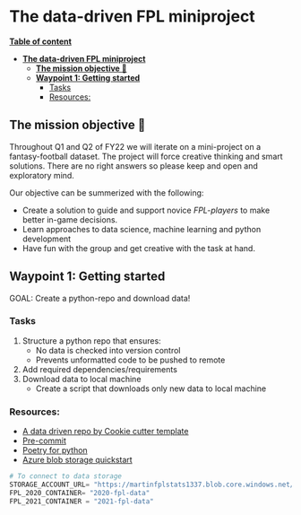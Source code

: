 # **The data-driven FPL miniproject**
[**Table of content**](#the-data-driven-fpl-miniproject)
- [**The data-driven FPL miniproject**](#the-data-driven-fpl-miniproject)
  - [**The mission objective 🎯**](#the-mission-objective-)
  - [**Waypoint 1: Getting started**](#waypoint-1-getting-started)
    - [Tasks](#tasks)
    - [Resources:](#resources)

## **The mission objective 🎯**
Throughout Q1 and Q2 of FY22 we will iterate on a mini-project on a fantasy-football dataset. The project will force creative thinking and smart solutions. There are no right answers so please keep and open and exploratory mind.

Our objective can be summerized with the following:

* Create a solution to guide and support novice _FPL-players_ to make better in-game decisions.
* Learn approaches to data science, machine learning and python development
* Have fun with the group and get creative with the task at hand.


## **Waypoint 1: Getting started**
GOAL: Create a python-repo and download data!

### Tasks
1. Structure a python repo that ensures:
    * No data is checked into version control
    * Prevents unformatted code to be pushed to remote
2. Add required dependencies/requirements
3. Download data to local machine
    * Create a script that downloads only new data to local machine

### Resources:
* [A data driven repo by Cookie cutter template](https://drivendata.github.io/cookiecutter-data-science/#contributing)
* [Pre-commit](https://pre-commit.com/)
* [Poetry for python](https://python-poetry.org/)
* [Azure blob storage quickstart](https://docs.microsoft.com/en-us/python/api/overview/azure/storage-blob-readme?view=azure-python)

```python
# To connect to data storage
STORAGE_ACCOUNT_URL= "https://martinfplstats1337.blob.core.windows.net/"
FPL_2020_CONTAINER= "2020-fpl-data"
FPL_2021_CONTAINER = "2021-fpl-data"
```
